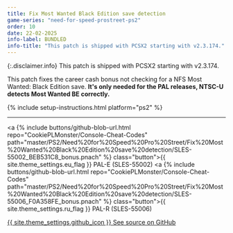 ```yaml
---
title: Fix Most Wanted Black Edition save detection
game-series: "need-for-speed-prostreet-ps2"
order: 10
date: 22-02-2025
info-label: BUNDLED
info-title: "This patch is shipped with PCSX2 starting with v2.3.174."
---
```


{:.disclaimer.info}
This patch is shipped with PCSX2 starting with v2.3.174.

This patch fixes the career cash bonus not checking for a NFS Most Wanted: Black Edition save.
**It's only needed for the PAL releases, NTSC-U detects Most Wanted BE correctly.**

{% include setup-instructions.html platform="ps2" %}

***

<a {% include buttons/github-blob-url.html repo="CookiePLMonster/Console-Cheat-Codes" path="master/PS2/Need%20for%20Speed%20Pro%20Street/Fix%20Most%20Wanted%20Black%20Edition%20save%20detection/SLES-55002_BEB531C8_bonus.pnach" %} class="button">{{ site.theme_settings.eu_flag }} PAL-E (SLES-55002)</a>
<a {% include buttons/github-blob-url.html repo="CookiePLMonster/Console-Cheat-Codes" path="master/PS2/Need%20for%20Speed%20Pro%20Street/Fix%20Most%20Wanted%20Black%20Edition%20save%20detection/SLES-55006_F0A358FE_bonus.pnach" %} class="button">{{ site.theme_settings.ru_flag }} PAL-R (SLES-55006)</a>

<a href="https://github.com/CookiePLMonster/Console-Cheat-Codes/tree/master/PS2/Need%20for%20Speed%20Pro%20Street/Fix%20Most%20Wanted%20Black%20Edition%20save%20detection" class="button github" target="_blank">{{ site.theme_settings.github_icon }} See source on GitHub</a>
